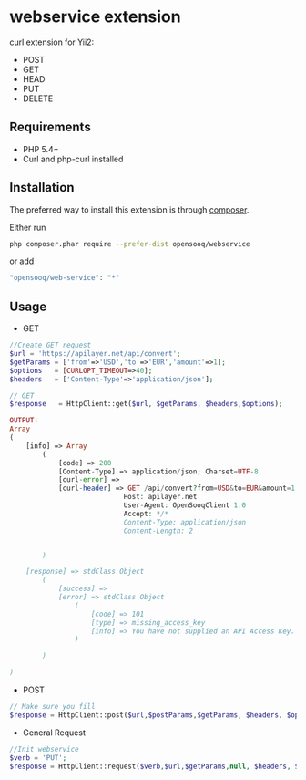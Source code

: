 webservice extension
====================

curl extension for Yii2:

 - POST
 - GET
 - HEAD
 - PUT
 - DELETE

Requirements
------------
- PHP 5.4+
- Curl and php-curl installed


Installation
------------

The preferred way to install this extension is through [composer](http://getcomposer.org/download/).

Either run
```bash
php composer.phar require --prefer-dist opensooq/webservice
```

or add
```php
"opensooq/web-service": "*"
```

Usage
-----
 - GET

```php
//Create GET request
$url = 'https://apilayer.net/api/convert';
$getParams = ['from'=>'USD','to'=>'EUR','amount'=>1];
$options   = [CURLOPT_TIMEOUT=>40];
$headers   = ['Content-Type'=>'application/json'];

// GET
$response   = HttpClient::get($url, $getParams, $headers,$options);
```
```php
OUTPUT:
Array
(
    [info] => Array
        (
            [code] => 200
            [Content-Type] => application/json; Charset=UTF-8
            [curl-error] =>
            [curl-header] => GET /api/convert?from=USD&to=EUR&amount=1 HTTP/1.1
                            Host: apilayer.net
                            User-Agent: OpenSooqClient 1.0
                            Accept: */*
                            Content-Type: application/json
                            Content-Length: 2


        )

    [response] => stdClass Object
        (
            [success] =>
            [error] => stdClass Object
                (
                    [code] => 101
                    [type] => missing_access_key
                    [info] => You have not supplied an API Access Key. [Required format: access_key=YOUR_ACCESS_KEY]
                )

        )

)
```
 - POST

```php
// Make sure you fill
$response = HttpClient::post($url,$postParams,$getParams, $headers, $options)
```

- General Request
```php
//Init webservice
$verb = 'PUT';
$response = HttpClient::request($verb,$url,$getParams,null, $headers, $options)
```